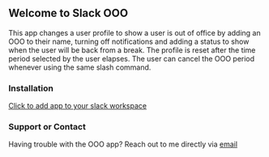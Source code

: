 ## Welcome to Slack OOO
This app changes a user profile to show a user is out of office by adding an OOO to their name, turning off notifications and adding a status to show when the user will be back from a break. The profile is reset after the time period selected by the user elapses. The user can cancel the OOO period whenever using the same slash command.

### Installation
[Click to add app to your slack workspace](https://slack.com/oauth/v2/authorize?client_id=521383078068.1307261959974&scope=chat:write,commands&user_scope=chat:write,dnd:read,dnd:write,users.profile:read,users.profile:write,users:write)


### Support or Contact

Having trouble with the OOO app? Reach out to me directly via [email](mailto:njery.ngigi@gmail.com) 
